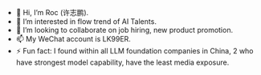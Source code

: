 - 👋 Hi, I’m Roc (许志鹏).
- 👀 I’m interested in flow trend of AI Talents.
- 💞️ I’m looking to collaborate on job hiring, new product promotion.
- 📫 My WeChat account is LK99ER.
- ⚡ Fun fact: I found within all LLM foundation companies in China, 2 who have strongest model capability, have the least media exposure.

<!---
lk99er/lk99er is a ✨ special ✨ repository because its `README.md` (this file) appears on your GitHub profile.
You can click the Preview link to take a look at your changes.
--->
